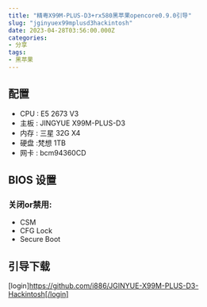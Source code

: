 ```yaml
---
title: "精粤X99M-PLUS-D3+rx580黑苹果opencore0.9.0引导"
slug: "jginyuex99mplusd3hackintosh"
date: 2023-04-28T03:56:00.000Z
categories:
- 分享
tags:
- 黑苹果
---
```


## 配置
- CPU : E5 2673 V3
- 主板 : JINGYUE X99M-PLUS-D3
- 内存 : 三星 32G X4
- 硬盘 :梵想 1TB
- 网卡 : bcm94360CD

## BIOS 设置

### 关闭or禁用:
- CSM
- CFG Lock
- Secure Boot

## 引导下载

[login]https://github.com/i886/JGINYUE-X99M-PLUS-D3-Hackintosh[/login]
